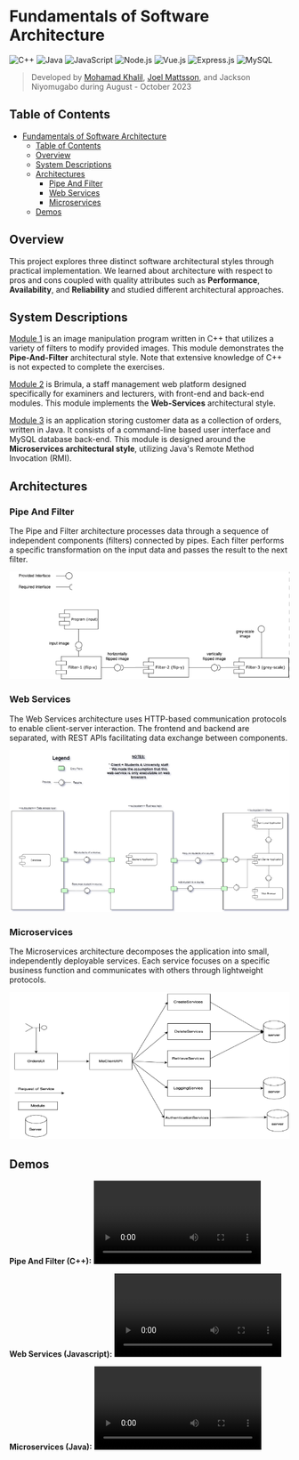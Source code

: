 # Fundamentals of Software Architecture

![C++](https://img.shields.io/badge/C++-00599C?style=flat-square&logo=c%2B%2B&logoColor=white)
![Java](https://img.shields.io/badge/Java-ED8B00?style=flat-square&logo=java&logoColor=white)
![JavaScript](https://img.shields.io/badge/JavaScript-F7DF1E?style=flat-square&logo=javascript&logoColor=black)
![Node.js](https://img.shields.io/badge/Node.js-339933?style=flat-square&logo=nodedotjs&logoColor=white)
![Vue.js](https://img.shields.io/badge/Vue.js-4FC08D?style=flat-square&logo=vuedotjs&logoColor=white)
![Express.js](https://img.shields.io/badge/Express.js-000000?style=flat-square&logo=express&logoColor=white)
![MySQL](https://img.shields.io/badge/MySQL-4479A1?style=flat-square&logo=mysql&logoColor=white)

> Developed by [Mohamad Khalil](https://github.com/Chef03), [Joel Mattsson](https://github.com/mrjex), and Jackson Niyomugabo during August - October 2023

## Table of Contents

- [Fundamentals of Software Architecture](#fundamentals-of-software-architecture)
  - [Table of Contents](#table-of-contents)
  - [Overview](#overview)
  - [System Descriptions](#system-descriptions)
  - [Architectures](#architectures)
    - [Pipe And Filter](#pipe-and-filter)
    - [Web Services](#web-services)
    - [Microservices](#microservices)
  - [Demos](#demos)

## Overview

This project explores three distinct software architectural styles through practical implementation. We learned about architecture with respect to pros and cons coupled with quality attributes such as **Performance**, **Availability**, and **Reliability** and studied different architectural approaches.

## System Descriptions

[Module 1](pipe-and-filter/README.md) is an image manipulation program written in C++ that utilizes a variety of filters to modify provided images. This module demonstrates the **Pipe-And-Filter** architectural style. Note that extensive knowledge of C++ is not expected to complete the exercises.

[Module 2](web-services/README.md) is Brimula, a staff management web platform designed specifically for examiners and lecturers, with front-end and back-end modules. This module implements the **Web-Services** architectural style.

[Module 3](microservices/README.md) is an application storing customer data as a collection of orders, written in Java. It consists of a command-line based user interface and MySQL database back-end. This module is designed around the **Microservices architectural style**, utilizing Java's Remote Method Invocation (RMI).

## Architectures

### Pipe And Filter

The Pipe and Filter architecture processes data through a sequence of independent components (filters) connected by pipes. Each filter performs a specific transformation on the input data and passes the result to the next filter.

![pipe-and-filter](readme-material/pipe-filter.PNG)

### Web Services

The Web Services architecture uses HTTP-based communication protocols to enable client-server interaction. The frontend and backend are separated, with REST APIs facilitating data exchange between components.

![web-services](readme-material/web-services.PNG)

### Microservices

The Microservices architecture decomposes the application into small, independently deployable services. Each service focuses on a specific business function and communicates with others through lightweight protocols.

![microservices](readme-material/microservices.PNG)

## Demos

**Pipe And Filter (C++):** ![pipe-and-filter-video](demos/pipe-and-filter.mp4)

**Web Services (Javascript):** ![webservices-video](demos/webservices.mp4)

**Microservices (Java):** ![microservices-video](demos/microservices.mp4)